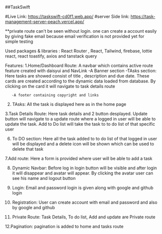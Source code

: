 ##TaskSwift

#Live Link: https://taskswift-cd0f1.web.app/
#server Side link: https://task-management-server-peach.vercel.app/


**private route can't be seen without login. one can create a account easily by giving fake email because email verification is not provided yet for simple testing

Used packages & libraries : React Router , React, Tailwind, firebase, lottie react, react toastify, axios and tanstack query

Features: 
1.Home/Dashboard Route: A navbar which contains active route feature created with daisyui and NavLink
       -A Banner section
       -TAsks section: Here tasks are showed consist of title , description and due date. These cards are created according to the dynamic data loaded from database. By clicking on the card it will navigate to task details route

       -A footer containing copyright and links

2. TAsks: All the task is displayed here as in the home page

3.Task Details Route: Here task details and 2 button desplayed. Update button will navigate to a update route where a logged in user will be able to update the task. 
  Add to Do list will take the task to to do list of that specific user

6. To DO section: Here all the task added to to do list of that logged in user will be displayed
   and a delete icon will be shown which can be used to delete that task

7.Add route: Here a form is provided where user will be able to add a task

8. Dynamic Navbar: Before log in login button will be visible and after login it will disappear and avatar will appear. By clicking the avatar user can see his name and logout button

9. Login: Email and password login is given along with google and github login

10. Registration: User can create account with email and password and also by google and github

11. Private Route: Task Details, To do list, Add and update are Private route

12.Pagination: pagination is added to home and tasks route